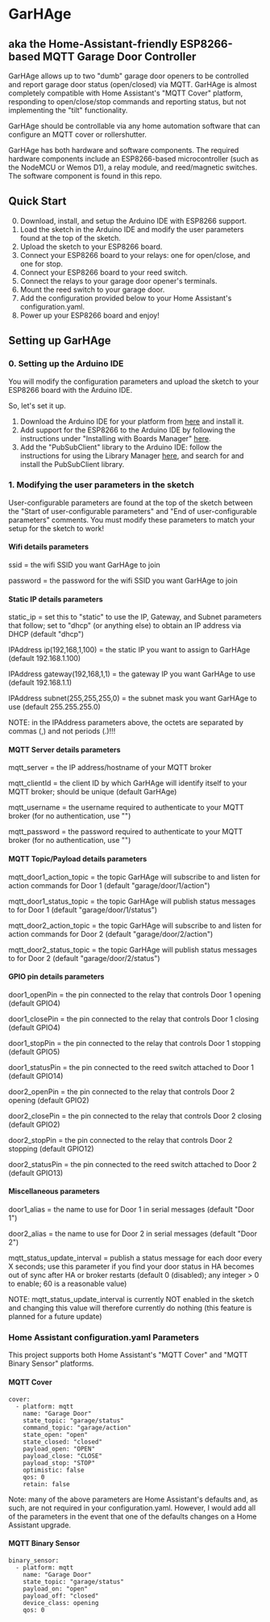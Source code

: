 # GarHAge
## aka the Home-Assistant-friendly ESP8266-based MQTT Garage Door Controller

GarHAge allows up to two "dumb" garage door openers to be controlled and report garage door status (open/closed) via MQTT. GarHAge is almost completely compatible with Home Assistant's "MQTT Cover" platform, responding to open/close/stop commands and reporting status, but not implementing the "tilt" functionality. 

GarHAge should be controllable via any home automation software that can configure an MQTT cover or rollershutter.

GarHAge has both hardware and software components. The required hardware components include an ESP8266-based microcontroller (such as the NodeMCU or Wemos D1), a relay module, and reed/magnetic switches. The software component is found in this repo.

## Quick Start

0. Download, install, and setup the Arduino IDE with ESP8266 support.
1. Load the sketch in the Arduino IDE and modify the user parameters found at the top of the sketch.
2. Upload the sketch to your ESP8266 board.
3. Connect your ESP8266 board to your relays: one for open/close, and one for stop.
4. Connect your ESP8266 board to your reed switch. 
5. Connect the relays to your garage door opener's terminals.
6. Mount the reed switch to your garage door.
7. Add the configuration provided below to your Home Assistant's configuration.yaml.
8. Power up your ESP8266 board and enjoy!

## Setting up GarHAge

### 0. Setting up the Arduino IDE

You will modify the configuration parameters and upload the sketch to your ESP8266 board with the Arduino IDE. 

So, let's set it up.

1. Download the Arduino IDE for your platform from [here](https://www.arduino.cc/en/Main/Software) and install it.
2. Add support for the ESP8266 to the Arduino IDE by following the instructions under "Installing with Boards Manager" [here](https://github.com/esp8266/arduino).
3. Add the "PubSubClient" library to the Arduino IDE: follow the instructions for using the Library Manager [here](https://www.arduino.cc/en/Guide/Libraries#toc3), and search for and install the PubSubClient library.

### 1. Modifying the user parameters in the sketch

User-configurable parameters are found at the top of the sketch between the "Start of user-configurable parameters" and "End of user-configurable parameters" comments. You must modify these parameters to match your setup for the sketch to work!

#### Wifi details parameters

ssid = the wifi SSID you want GarHAge to join

password = the password for the wifi SSID you want GarHAge to join

#### Static IP details parameters

static_ip = set this to "static" to use the IP, Gateway, and Subnet parameters that follow; set to "dhcp" (or anything else) to obtain an IP address via DHCP (default "dhcp")

IPAddress ip(192,168,1,100) = the static IP you want to assign to GarHAge (default 192.168.1.100)

IPAddress gateway(192,168,1,1) = the gateway IP you want GarHAge to use (default 192.168.1.1) 

IPAddress subnet(255,255,255,0) = the subnet mask you want GarHAge to use (default 255.255.255.0)

NOTE: in the IPAddress parameters above, the octets are separated by commas (,) and not periods (.)!!!

#### MQTT Server details parameters

mqtt_server = the IP address/hostname of your MQTT broker

mqtt_clientId = the client ID by which GarHAge will identify itself to your MQTT broker; should be unique (default GarHAge)

mqtt_username = the username required to authenticate to your MQTT broker (for no authentication, use "")

mqtt_password = the password required to authenticate to your MQTT broker (for no authentication, use "")

#### MQTT Topic/Payload details parameters

mqtt_door1_action_topic = the topic GarHAge will subscribe to and listen for action commands for Door 1 (default "garage/door/1/action")

mqtt_door1_status_topic = the topic GarHAge will publish status messages to for Door 1 (default "garage/door/1/status")

mqtt_door2_action_topic = the topic GarHAge will subscribe to and listen for action commands for Door 2 (default "garage/door/2/action")

mqtt_door2_status_topic = the topic GarHAge will publish status messages to for Door 2 (default "garage/door/2/status")

#### GPIO pin details parameters

door1_openPin = the pin connected to the relay that controls Door 1 opening (default GPIO4)

door1_closePin = the pin connected to the relay that controls Door 1 closing (default GPIO4)

door1_stopPin = the pin connected to the relay that controls Door 1 stopping (default GPIO5)

door1_statusPin = the pin connected to the reed switch attached to Door 1 (default GPIO14)

door2_openPin = the pin connected to the relay that controls Door 2 opening (default GPIO2)

door2_closePin = the pin connected to the relay that controls Door 2 closing (default GPIO2)

door2_stopPin = the pin connected to the relay that controls Door 2 stopping (default GPIO12)

door2_statusPin = the pin connected to the reed switch attached to Door 2 (default GPIO13)

#### Miscellaneous parameters

door1_alias = the name to use for Door 1 in serial messages (default "Door 1")

door2_alias = the name to use for Door 2 in serial messages (default "Door 2")

mqtt_status_update_interval = publish a status message for each door every X seconds; use this parameter if you find your door status in HA becomes out of sync after HA or broker restarts (default 0 (disabled); any integer > 0 to enable; 60 is a reasonable value)

NOTE: mqtt_status_update_interval is currently NOT enabled in the sketch and changing this value will therefore currently do nothing (this feature is planned for a future update)

### Home Assistant configuration.yaml Parameters

This project supports both Home Assistant's "MQTT Cover" and "MQTT Binary Sensor" platforms.

#### MQTT Cover

    cover:
      - platform: mqtt
        name: "Garage Door"
        state_topic: "garage/status"
        command_topic: "garage/action"
        state_open: "open"
        state_closed: "closed"
        payload_open: "OPEN"
        payload_close: "CLOSE"
        payload_stop: "STOP"
        optimistic: false
        qos: 0
        retain: false

Note: many of the above parameters are Home Assistant's defaults and, as such, are not required in your configuration.yaml. However, I would add all of the parameters in the event that one of the defaults changes on a Home Assistant upgrade.

#### MQTT Binary Sensor

    binary_sensor:
      - platform: mqtt
        name: "Garage Door"
        state_topic: "garage/status"
        payload_on: "open"
        payload_off: "closed"
        device_class: opening
        qos: 0

